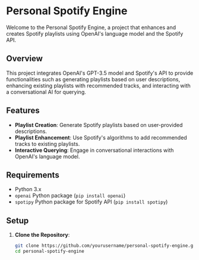 # Personal Spotify Engine

Welcome to the Personal Spotify Engine, a project that enhances and creates Spotify playlists using OpenAI's language model and the Spotify API.

## Overview

This project integrates OpenAI's GPT-3.5 model and Spotify's API to provide functionalities such as generating playlists based on user descriptions, enhancing existing playlists with recommended tracks, and interacting with a conversational AI for querying.

## Features

- **Playlist Creation**: Generate Spotify playlists based on user-provided descriptions.
- **Playlist Enhancement**: Use Spotify's algorithms to add recommended tracks to existing playlists.
- **Interactive Querying**: Engage in conversational interactions with OpenAI's language model.

## Requirements

- Python 3.x
- `openai` Python package (`pip install openai`)
- `spotipy` Python package for Spotify API (`pip install spotipy`)

## Setup

1. **Clone the Repository**:
   ```bash
   git clone https://github.com/yourusername/personal-spotify-engine.git
   cd personal-spotify-engine
